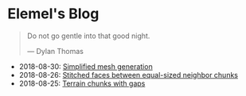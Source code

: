 # Elemel's Blog

> Do not go gentle into that good night.
>
> &mdash; Dylan Thomas

- 2018-08-30: [Simplified mesh generation](2018/08/30/README.md)
- 2018-08-26: [Stitched faces between equal-sized neighbor chunks](2018/08/26/README.md)
- 2018-08-25: [Terrain chunks with gaps](2018/08/25/README.md)

